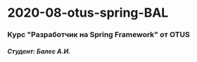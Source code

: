 # 2020-08-otus-spring-BAL

### Курс "Разработчик на Spring Framework" от OTUS

##### *Студент: Балес А.И.*
